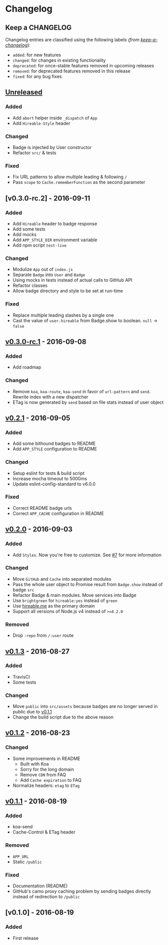 # Changelog

## Keep a CHANGELOG
Changelog entries are classified using the following labels _(from [keep-a-changelog][]_):

- `added`: for new features
- `changed`: for changes in existing functionality
- `deprecated`: for once-stable features removed in upcoming releases
- `removed`: for deprecated features removed in this release
- `fixed`: for any bug fixes

## [Unreleased]
### Added
- Add `abort` helper inside `_dispatch` of `App`
- Add `Hireable-Style` header

### Changed
- Badge is injected by User constructor
- Refactor `src/` & tests

### Fixed
- Fix URL patterns to allow multiple leading & following `/`
- Pass `scope` to `Cache.rememberFunction` as the second parameter

## [v0.3.0-rc.2] - 2016-09-11
### Added
- Add `Hireable` header to badge response
- Add some tests
- Add mocks
- Add `APP_STYLE_DIR` environment variable
- Add npm script `test-live`

### Changed
- Modulize `App` out of `index.js`
- Separate `Badge` into `User` and `Badge`
- Using mocks in tests instead of actual calls to GitHub API
- Refactor classes
- Allow badge directory and style to be set at run-time

### Fixed
- Replace multiple leading slashes by a single one
- Cast the value of `user.hireable` from Badge.show to boolean. `null` -> `false`

## [v0.3.0-rc.1] - 2016-09-08
### Added
- Add roadmap

### Changed
- Remove `koa`, `koa-route`, `koa-send` in favor of `url-pattern` and `send`. Rewrite index with a new dispatcher
- ETag is now generated by `send` based on file stats instead of user object

## [v0.2.1] - 2016-09-05
### Added
- Add some bithound badges to README
- Add `APP_STYLE` configuration to README

### Changed
- Setup eslint for tests & build script
- Increase mocha timeout to 5000ms
- Update eslint-config-standard to v6.0.0

### Fixed
- Correct README badge urls
- Correct `APP_CACHE` configuration in README

## [v0.2.0] - 2016-09-03
### Added
- Add `Styles`. Now you're free to customize. See [#7](https://github.com/hiendv/hireable/issues/7) for more information

### Changed
- Move `GitHub` and `Cache` into separated modules
- Pass the whole user object to Promise result from `Badge.show` instead of badge `src`
- Refactor Badge & main modules. Move services into Badge
- Use `brightgreen` for `hireable:yes` instead of `green`
- Use [hireable.me](http://hireable.me) as the primary domain
- Support all versions of Node.js v4 instead of `>=4.2.0`

### Removed
- Drop `:repo` from `/:user` route

## [v0.1.3] - 2016-08-27
### Added
- TravisCI
- Some tests

### Changed
- Move `public` into `src/assets` because badges are no longer served in public due to [v0.1.1]
- Change the build script due to the above reason

## [v0.1.2] - 2016-08-23
### Changed
- Some improvements in README
    - Built with Koa
    - Sorry for the long domain
    - Remove `CDN` from FAQ
    - Add `Cache expiration` to FAQ
- Normalize headers: `etag` to `ETag`

## [v0.1.1] - 2016-08-19
### Added
- koa-send
- Cache-Control & ETag header

### Removed
- `APP_URL`
- Static `/public`

### Fixed
- Documentation (README)
- GitHub's camo proxy caching problem by sending badges directly instead of redirection to `/public`

## [v0.1.0] - 2016-08-19
### Added
- First release

[Unreleased]: https://github.com/hiendv/hireable/compare/v0.3.0-rc.1...HEAD
[v0.3.0-rc.1]: https://github.com/hiendv/hireable/compare/v0.2.1...v0.3.0-rc.1
[v0.2.1]: https://github.com/hiendv/hireable/compare/v0.2.0...v0.2.1
[v0.2.0]: https://github.com/hiendv/hireable/compare/v0.1.3...v0.2.0
[v0.1.3]: https://github.com/hiendv/hireable/compare/v0.1.2...v0.1.3
[v0.1.2]: https://github.com/hiendv/hireable/compare/v0.1.1...v0.1.2
[v0.1.1]: https://github.com/hiendv/hireable/compare/v0.1.0...v0.1.1

[keep-a-changelog]: https://github.com/olivierlacan/keep-a-changelog

